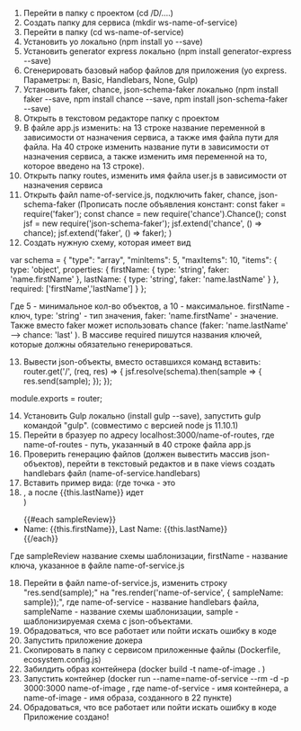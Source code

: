 1. Перейти в папку с проектом (cd /D/....)
2. Создать папку для сервиса (mkdir ws-name-of-service)
3. Перейти в папку (cd ws-name-of-service)
4. Установить yo локально (npm install yo --save)
5. Установить generator express локально (npm install generator-express --save)
6. Сгенерировать базовый набор файлов для приложения (yo express.
Параметры: n, Basic, Handlebars, None, Gulp)
7. Установить faker, chance, json-schema-faker локально (npm install faker --save, npm install chance --save, npm install json-schema-faker --save)
8. Открыть в текстовом редакторе папку с проектом
9. В файле app.js изменить: на 13 строке название переменной в зависимости от назначения сервиса, а также имя файла пути для файла. На 40 строке изменить название пути в зависимости от назначения сервиса, а также изменить имя переменной на то, которое введено на 13 строке).
10. Открыть папку routes, изменить имя файла user.js в зависимости от назначения сервиса
11. Открыть файл name-of-service.js, подключить faker, chance, json-schema-faker (Прописать после объявления констант: 
const faker = require('faker');
const chance = new require('chance').Chance();
const jsf = new require('json-schema-faker');
jsf.extend('chance', () => chance);
jsf.extend('faker', () => faker);
)
12. Создать нужную схему, которая имеет вид

var schema = {
  "type": "array",
  "minItems": 5,
  "maxItems": 10,
  "items": {
    type: 'object',
    properties: {
      firstName: {
        type: 'string',
        faker: 'name.firstName'
      },
      lastName: {
        type: 'string',
        faker: 'name.lastName'
      }
    },
    required: ['firstName','lastName']
  }
};

Где 5 - минимальное кол-во объектов, а 10 - максимальное. firstName - ключ, type: 'string' - тип значения, faker: 'name.firstName' - значение. Также вместо faker может использовать chance (faker: 'name.lastName' --> chance: 'last' ). В массиве required пишутся названия ключей, которые должны обязательно генерироваться. 

13. Вывести json-объекты, вместо оставшихся команд вставить:
router.get('/', (req, res) => {
  jsf.resolve(schema).then(sample => {
    res.send(sample);
  });
});

module.exports = router;

14. Установить Gulp локально (install gulp --save), запустить gulp командой "gulp". (совместимо с версией node js 11.10.1)
15. Перейти в бразуер по адресу localhost:3000/name-of-routes, где name-of-routes - путь, указанный в 40 строке файла app.js
16. Проверить генерацию файлов (должен вывестить массив json-объектов), перейти в текстовый редактов и в паке views создать handlebars файл (name-of-service.handlebars)
17. Вставить пример вида:
(где точка - это <li>, а после {{this.lastName}} идет </li>)

<ul>
    {{#each sampleReview}}
    <li>Name: {{this.firstName}}, Last Name: {{this.lastName}}</li>
    {{/each}}
</ul>

Где sampleReview название схемы шаблонизации, firstName - название ключа, указанное в файле name-of-service.js

18. Перейти в файл name-of-service.js, изменить строку "res.send(sample);" на "res.render('name-of-service', { sampleName: sample});", где name-of-service - название handlebars файла, sampleName - название схемы шаблонизации, sample - шаблонизируемая схема с json-объектами.
19. Обрадоваться, что все работает или пойти искать ошибку в коде
20. Запустить приложение докера
21. Скопировать в папку с сервисом приложенные файлы (Dockerfile, ecosystem.config.js)
22. Забилдить образ контейнера (docker build -t name-of-image . )
23. Запустить контейнер (docker run --name=name-of-service --rm -d -p 3000:3000 name-of-image , где name-of-service - имя контейнера, а name-of-image - имя образа, созданного в 22 пункте)
24. Обрадоваться, что все работает или пойти искать ошибку в коде
Приложение создано!
